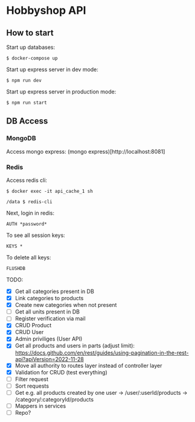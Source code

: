 # Hobbyshop API

## How to start
Start up databases:
```console
$ docker-compose up
```

Start up express server in dev mode:
```console
$ npm run dev
```
Start up express server in production mode:
```console
$ npm run start
```

## DB Access
### MongoDB

Access mongo express: (mongo express)[http://localhost:8081] 

### Redis
Access redis cli:
```console
$ docker exec -it api_cache_1 sh

/data $ redis-cli
```

Next, login in redis:
```console
AUTH *password*
```

To see all session keys:
```console
KEYS *
```

To delete all keys:
```console
FLUSHDB
```

TODO:
- [x] Get all categories present in DB
- [x] Link categories to products 
- [x] Create new categories when not present
- [ ] Get all units present in DB
- [ ] Register verification via mail
- [x] CRUD Product
- [x] CRUD User
- [x] Admin priviliges (User API)
- [x] Get all products and users in parts (adjust limit): https://docs.github.com/en/rest/guides/using-pagination-in-the-rest-api?apiVersion=2022-11-28
- [x] Move all authority to routes layer instead of controller layer
- [x] Validation for CRUD (test everything)
- [ ] Filter request
- [ ] Sort requests
- [ ] Get e.g. all products created by one user
-> /user/:userId/products
-> /category/:categoryId/products
- [ ] Mappers in services
- [ ] Repo?
